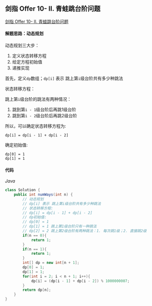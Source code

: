 ## 剑指 Offer 10- II. 青蛙跳台阶问题

[剑指 Offer 10- II. 青蛙跳台阶问题](https://leetcode-cn.com/problems/qing-wa-tiao-tai-jie-wen-ti-lcof/)

#### 解题思路：动态规划

动态规划三大步：

1. 定义状态转移方程
2. 给定方程初始值
3. 递推实现

首先，定义`dp`数组；`dp[i]` 表示 跳上第`i`级台阶共有多少种跳法

状态转移方程：

跳上第`i`级台阶的跳法有两种情况：

1. 跳到第`i - 1`级台阶后再跳1级台阶
2. 跳到第`i - 2`级台阶后再跳2级台阶

所以，可以确定状态转移方程为:

```
dp[i] = dp[i - 1] + dp[i - 2]
```

确定初始值:

```
dp[0] = 1
dp[1] = 1
```

#### 代码

*Java*

```java
class Solution {
    public int numWays(int n) {
        // 动态规划
        // dp[i] 表示 跳上第i级台阶共有多少种跳法
        // 状态转移方程:
        // dp[i] = dp[i - 1] + dp[i - 2]
        // dp初始值:
        // dp[0] = 1
        // dp[1] = 1 跳上第1级台阶只有一种跳法
        // dp[2] = 2 跳上第2级台阶有两种跳法：1. 每次跳1级；2. 直接跳2级
        if(n == 0){
            return 1;
        }
        if(n == 1){
            return 1;
        }
        int[] dp = new int[n + 1];
        dp[0] = 1;
        dp[1] = 1;
        for(int i = 2; i < n + 1; i++){
            dp[i] = (dp[i - 1] + dp[i - 2]) % 1000000007;
        }
        return dp[n];
    }
}
```

